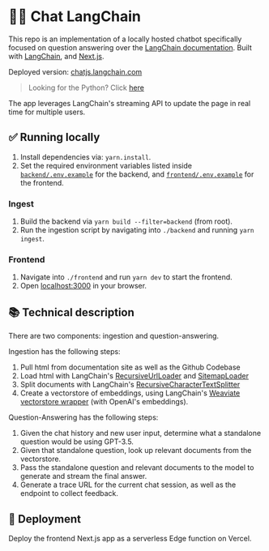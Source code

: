 # 🦜️🔗 Chat LangChain

This repo is an implementation of a locally hosted chatbot specifically focused on question answering over the [LangChain documentation](https://langchain.readthedocs.io/en/latest/).
Built with [LangChain](https://github.com/langchain-ai/langchainjs/), and [Next.js](https://nextjs.org).

Deployed version: [chatjs.langchain.com](https://chatjs.langchain.com)

> Looking for the Python? Click [here](https://chat.langchain.com)

The app leverages LangChain's streaming API to update the page in real time for multiple users.

## ✅ Running locally
1. Install dependencies via: `yarn.install`.
2. Set the required environment variables listed inside [`backend/.env.example`](backend/.env.example) for the backend, and [`frontend/.env.example`](frontend/.env.example) for the frontend.

### Ingest
1. Build the backend via `yarn build --filter=backend` (from root).
2. Run the ingestion script by navigating into `./backend` and running `yarn ingest`.

### Frontend
1. Navigate into `./frontend` and run `yarn dev` to start the frontend.
2. Open [localhost:3000](http://localhost:3000) in your browser.

## 📚 Technical description

There are two components: ingestion and question-answering.

Ingestion has the following steps:

1. Pull html from documentation site as well as the Github Codebase
2. Load html with LangChain's [RecursiveUrlLoader](https://api.js.langchain.com/classes/langchain_document_loaders_web_recursive_url.RecursiveUrlLoader.html) and [SitemapLoader](https://js.langchain.com/docs/integrations/document_loaders/web_loaders/sitemap)
3. Split documents with LangChain's [RecursiveCharacterTextSplitter](https://js.langchain.com/docs/modules/data_connection/document_transformers/recursive_text_splitter)
4. Create a vectorstore of embeddings, using LangChain's [Weaviate vectorstore wrapper](https://js.langchain.com/docs/integrations/vectorstores/weaviate) (with OpenAI's embeddings).

Question-Answering has the following steps:

1. Given the chat history and new user input, determine what a standalone question would be using GPT-3.5.
2. Given that standalone question, look up relevant documents from the vectorstore.
3. Pass the standalone question and relevant documents to the model to generate and stream the final answer.
4. Generate a trace URL for the current chat session, as well as the endpoint to collect feedback.

## 🚀 Deployment

Deploy the frontend Next.js app as a serverless Edge function on Vercel.
